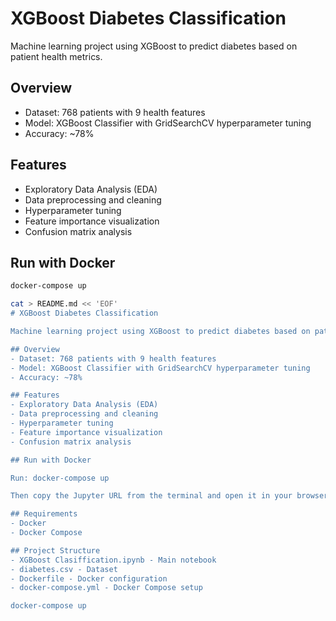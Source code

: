 # XGBoost Diabetes Classification

Machine learning project using XGBoost to predict diabetes based on patient health metrics.

## Overview
- Dataset: 768 patients with 9 health features
- Model: XGBoost Classifier with GridSearchCV hyperparameter tuning
- Accuracy: ~78%

## Features
- Exploratory Data Analysis (EDA)
- Data preprocessing and cleaning
- Hyperparameter tuning
- Feature importance visualization
- Confusion matrix analysis

## Run with Docker
```bash
docker-compose up

cat > README.md << 'EOF'
# XGBoost Diabetes Classification

Machine learning project using XGBoost to predict diabetes based on patient health metrics.

## Overview
- Dataset: 768 patients with 9 health features
- Model: XGBoost Classifier with GridSearchCV hyperparameter tuning
- Accuracy: ~78%

## Features
- Exploratory Data Analysis (EDA)
- Data preprocessing and cleaning
- Hyperparameter tuning
- Feature importance visualization
- Confusion matrix analysis

## Run with Docker

Run: docker-compose up

Then copy the Jupyter URL from the terminal and open it in your browser.

## Requirements
- Docker
- Docker Compose

## Project Structure
- XGBoost Clasiffication.ipynb - Main notebook
- diabetes.csv - Dataset
- Dockerfile - Docker configuration
- docker-compose.yml - Docker Compose setup

docker-compose up
